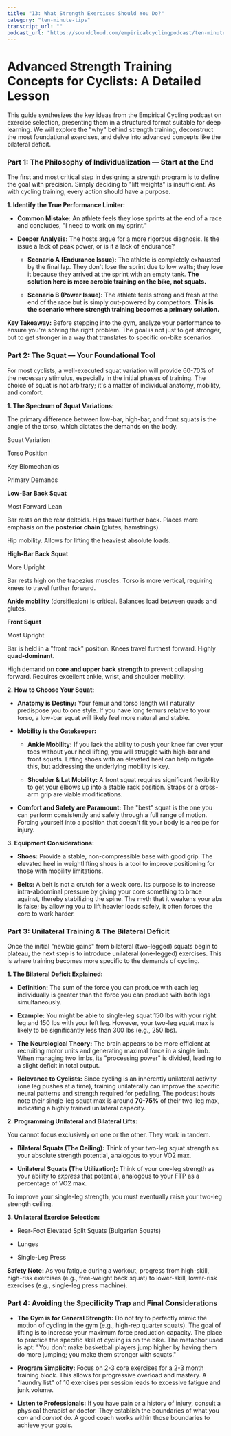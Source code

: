 ```yaml
---
title: "13: What Strength Exercises Should You Do?"
category: "ten-minute-tips"
transcript_url: ""
podcast_url: "https://soundcloud.com/empiricalcyclingpodcast/ten-minute-tips-13-what-strength-exercises-should-you-do"
---
```


# Advanced Strength Training Concepts for Cyclists: A Detailed Lesson

This guide synthesizes the key ideas from the Empirical Cycling podcast on exercise selection, presenting them in a structured format suitable for deep learning. We will explore the "why" behind strength training, deconstruct the most foundational exercises, and delve into advanced concepts like the bilateral deficit.

### **Part 1: The Philosophy of Individualization — Start at the End**

The first and most critical step in designing a strength program is to define the goal with precision. Simply deciding to "lift weights" is insufficient. As with cycling training, every action should have a purpose.

**1. Identify the True Performance Limiter:**

-   **Common Mistake:** An athlete feels they lose sprints at the end of a race and concludes, "I need to work on my sprint."
    
-   **Deeper Analysis:** The hosts argue for a more rigorous diagnosis. Is the issue a lack of peak power, or is it a lack of endurance?
    
    -   **Scenario A (Endurance Issue):** The athlete is completely exhausted by the final lap. They don't lose the sprint due to low watts; they lose it because they arrived at the sprint with an empty tank. **The solution here is more aerobic training on the bike, not squats.**
        
    -   **Scenario B (Power Issue):** The athlete feels strong and fresh at the end of the race but is simply out-powered by competitors. **This is the scenario where strength training becomes a primary solution.**
        

**Key Takeaway:** Before stepping into the gym, analyze your performance to ensure you're solving the right problem. The goal is not just to get stronger, but to get stronger in a way that translates to specific on-bike scenarios.

### **Part 2: The Squat — Your Foundational Tool**

For most cyclists, a well-executed squat variation will provide 60-70% of the necessary stimulus, especially in the initial phases of training. The choice of squat is not arbitrary; it's a matter of individual anatomy, mobility, and comfort.

**1. The Spectrum of Squat Variations:**

The primary difference between low-bar, high-bar, and front squats is the angle of the torso, which dictates the demands on the body.

Squat Variation

Torso Position

Key Biomechanics

Primary Demands

**Low-Bar Back Squat**

Most Forward Lean

Bar rests on the rear deltoids. Hips travel further back. Places more emphasis on the **posterior chain** (glutes, hamstrings).

Hip mobility. Allows for lifting the heaviest absolute loads.

**High-Bar Back Squat**

More Upright

Bar rests high on the trapezius muscles. Torso is more vertical, requiring knees to travel further forward.

**Ankle mobility** (dorsiflexion) is critical. Balances load between quads and glutes.

**Front Squat**

Most Upright

Bar is held in a "front rack" position. Knees travel furthest forward. Highly **quad-dominant**.

High demand on **core and upper back strength** to prevent collapsing forward. Requires excellent ankle, wrist, and shoulder mobility.

**2. How to Choose Your Squat:**

-   **Anatomy is Destiny:** Your femur and torso length will naturally predispose you to one style. If you have long femurs relative to your torso, a low-bar squat will likely feel more natural and stable.
    
-   **Mobility is the Gatekeeper:**
    
    -   **Ankle Mobility:** If you lack the ability to push your knee far over your toes without your heel lifting, you will struggle with high-bar and front squats. Lifting shoes with an elevated heel can help mitigate this, but addressing the underlying mobility is key.
        
    -   **Shoulder & Lat Mobility:** A front squat requires significant flexibility to get your elbows up into a stable rack position. Straps or a cross-arm grip are viable modifications.
        
-   **Comfort and Safety are Paramount:** The "best" squat is the one you can perform consistently and safely through a full range of motion. Forcing yourself into a position that doesn't fit your body is a recipe for injury.
    

**3. Equipment Considerations:**

-   **Shoes:** Provide a stable, non-compressible base with good grip. The elevated heel in weightlifting shoes is a tool to improve positioning for those with mobility limitations.
    
-   **Belts:** A belt is not a crutch for a weak core. Its purpose is to increase intra-abdominal pressure by giving your core something to brace against, thereby stabilizing the spine. The myth that it weakens your abs is false; by allowing you to lift heavier loads safely, it often forces the core to work harder.
    

### **Part 3: Unilateral Training & The Bilateral Deficit**

Once the initial "newbie gains" from bilateral (two-legged) squats begin to plateau, the next step is to introduce unilateral (one-legged) exercises. This is where training becomes more specific to the demands of cycling.

**1. The Bilateral Deficit Explained:**

-   **Definition:** The sum of the force you can produce with each leg individually is greater than the force you can produce with both legs simultaneously.
    
-   **Example:** You might be able to single-leg squat 150 lbs with your right leg and 150 lbs with your left leg. However, your two-leg squat max is likely to be significantly less than 300 lbs (e.g., 250 lbs).
    
-   **The Neurological Theory:** The brain appears to be more efficient at recruiting motor units and generating maximal force in a single limb. When managing two limbs, its "processing power" is divided, leading to a slight deficit in total output.
    
-   **Relevance to Cyclists:** Since cycling is an inherently unilateral activity (one leg pushes at a time), training unilaterally can improve the specific neural patterns and strength required for pedaling. The podcast hosts note their single-leg squat max is around **70-75%** of their two-leg max, indicating a highly trained unilateral capacity.
    

**2. Programming Unilateral and Bilateral Lifts:**

You cannot focus exclusively on one or the other. They work in tandem.

-   **Bilateral Squats (The Ceiling):** Think of your two-leg squat strength as your absolute strength potential, analogous to your VO2 max.
    
-   **Unilateral Squats (The Utilization):** Think of your one-leg strength as your ability to _express_ that potential, analogous to your FTP as a percentage of VO2 max.
    

To improve your single-leg strength, you must eventually raise your two-leg strength ceiling.

**3. Unilateral Exercise Selection:**

-   Rear-Foot Elevated Split Squats (Bulgarian Squats)
    
-   Lunges
    
-   Single-Leg Press
    

**Safety Note:** As you fatigue during a workout, progress from high-skill, high-risk exercises (e.g., free-weight back squat) to lower-skill, lower-risk exercises (e.g., single-leg press machine).

### **Part 4: Avoiding the Specificity Trap and Final Considerations**

-   **The Gym is for General Strength:** Do not try to perfectly mimic the motion of cycling in the gym (e.g., high-rep quarter squats). The goal of lifting is to increase your maximum force production capacity. The place to practice the specific skill of cycling is on the bike. The metaphor used is apt: "You don't make basketball players jump higher by having them do more jumping; you make them stronger with squats."
    
-   **Program Simplicity:** Focus on 2-3 core exercises for a 2-3 month training block. This allows for progressive overload and mastery. A "laundry list" of 10 exercises per session leads to excessive fatigue and junk volume.
    
-   **Listen to Professionals:** If you have pain or a history of injury, consult a physical therapist or doctor. They establish the boundaries of what you _can_ and _cannot_ do. A good coach works within those boundaries to achieve your goals.